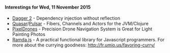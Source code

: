 #### Interestings for Wed, 11 November 2015

* [Dagger 2](http://google.github.io/dagger/) - Dependency injection without reflection
* [Quasar](https://github.com/puniverse/quasar)/[Pulsar](https://github.com/puniverse/pulsar) - Fibers, Channels and Actors for the JVM/Clojure
* [PixelDrones](http://www.prenav.com/blog/2015/8/26/hello-world) - Precision Drone Navigation System is Great for Light Painting Photos
* [Ramda.js](http://ramdajs.com/0.18.0/index.html) - A practical functional library for Javascript programmers. For more about the currying goodness: http://fr.umio.us/favoring-curry/
